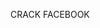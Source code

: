 <style>
  p {
    align: center;
  }
    
</style>
<div class="judul">
  <p>CRACK FACEBOOK</p>
</div>
